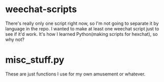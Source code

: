 # weechat-scripts

There's really only one script right now, so I'm not going to separate it by
language in the repo. I wanted to make at least one weechat script just to see
if it'd work. It's how I learned Python(making scripts for hexchat), so why not?

# misc\_stuff.py

These are just functions I use for my own amusement or whatever.
